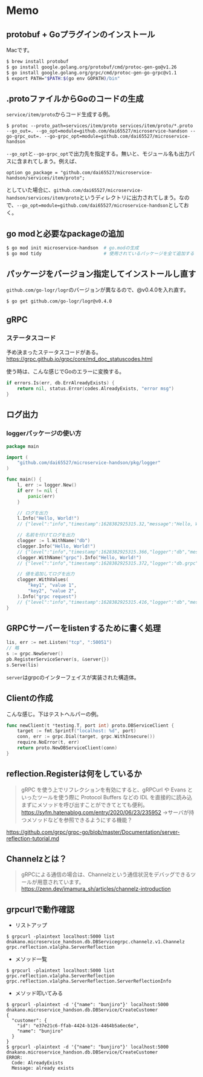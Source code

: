 # Memo

## protobuf + Goプラグインのインストール
Macです。

```sh
$ brew install protobuf
$ go install google.golang.org/protobuf/cmd/protoc-gen-go@v1.26
$ go install google.golang.org/grpc/cmd/protoc-gen-go-grpc@v1.1
$ export PATH="$PATH:$(go env GOPATH)/bin"
```

## .protoファイルからGoのコードの生成
`service/item/proto`からコード生成する例。

```
$ protoc --proto_path=services/item/proto services/item/proto/*.proto --go_out=. --go_opt=module=github.com/dai65527/microservice-handson --go-grpc_out=. --go-grpc_opt=module=github.com/dai65527/microservice-handson
```

`--go_opt`と`--go-grpc_opt`で出力先を指定する。無いと、モジュール名も出力パスに含まれてしまう。例えば、

```
option go_package = "github.com/dai65527/microservice-handson/services/item/proto";
```

としていた場合に、`github.com/dai65527/microservice-handson/services/item/proto`というディレクトリに出力されてしまう。なので、`--go_opt=module=github.com/dai65527/microservice-handson`としておく。

## go modと必要なpackageの追加

```sh
$ go mod init microservice-handson  # go.modの生成
$ go mod tidy                       # 使用されているパッケージを全て追加する
```

## パッケージをバージョン指定してインストールし直す
`github.com/go-logr/logr`のバージョンが異なるので、@v0.4.0を入れ直す。

```
$ go get github.com/go-logr/logr@v0.4.0
```

## gRPC

### ステータスコード
予め決まったステータスコードがある。
https://grpc.github.io/grpc/core/md_doc_statuscodes.html

使う時は、こんな感じでGoのエラーに変換する。

```go
if errors.Is(err, db.ErrAlreadyExists) {
    return nil, status.Error(codes.AlreadyExists, "error msg")
}
```

## ログ出力
### loggerパッケージの使い方

```go
package main

import (
	"github.com/dai65527/microservice-handson/pkg/logger"
)

func main() {
	l, err := logger.New()
	if err != nil {
		panic(err)
	}

	// ログを出力
	l.Info("Hello, World!")
    // {"level":"info","timestamp":1628382925315.32,"message":"Hello, World!"}

	// 名前を付けてログを出力
	clogger := l.WithName("db")
	clogger.Info("Hello, World!")
    // {"level":"info","timestamp":1628382925315.366,"logger":"db","message":"Hello, World!"}
	clogger.WithName("grpc").Info("Hello, World!")
    // {"level":"info","timestamp":1628382925315.372,"logger":"db.grpc","message":"Hello, World!"}

	// 値を追加してログを出力
	clogger.WithValues(
		"key1", "value 1",
		"key2", "value 2",
	).Info("grpc request")
    // {"level":"info","timestamp":1628382925315.416,"logger":"db","message":"grpc request","key1":"value 1","key2":"value 2"}
}
```

## GRPCサーバーをlistenするために書く処理

```go
lis, err := net.Listen("tcp", ":50051")
// 略
s := grpc.NewServer()
pb.RegisterServiceServer(s, &server{})
s.Serve(lis)
```

`server`はgrpcのインターフェイスが実装された構造体。

## Clientの作成
こんな感じ。下はテストヘルパーの例。

```go
func newClient(t *testing.T, port int) proto.DBServiceClient {
	target := fmt.Sprintf("localhost: %d", port)
	conn, err := grpc.Dial(target, grpc.WithInsecure())
	require.NoError(t, err)
	return proto.NewDBServiceClient(conn)
}
```

## reflection.Registerは何をしているか
> gRPC を使う上でリフレクションを有効にすると、gRPCurl や Evans といったツールを使う際に Protocol Buffers などの IDL を直接的に読み込まずにメソッドを呼び出すことができてとても便利。
https://syfm.hatenablog.com/entry/2020/06/23/235952
→サーバが持つメソッドなどを参照できるようにする機能？

https://github.com/grpc/grpc-go/blob/master/Documentation/server-reflection-tutorial.md

## Channelzとは？
> gRPCによる通信の場合は、Channelzという通信状況をデバッグできるツールが用意されています。
https://zenn.dev/imamura_sh/articles/channelz-introduction

## grpcurlで動作確認
- リストアップ
```
$ grpcurl -plaintext localhost:5000 list dnakano.microservice_handson.db.DBServicegrpc.channelz.v1.Channelz
grpc.reflection.v1alpha.ServerReflection
```

- メソッド一覧
```
$ grpcurl -plaintext localhost:5000 list grpc.reflection.v1alpha.ServerReflection
grpc.reflection.v1alpha.ServerReflection.ServerReflectionInfo
```

- メソッド叩いてみる
```
$ grpcurl -plaintext -d '{"name": "bunjiro"}' localhost:5000  dnakano.microservice_handson.db.DBService/CreateCustomer
{
  "customer": {
    "id": "e37e21c6-ffab-4424-b126-4464b5a6ec6e",
    "name": "bunjiro"
  }
}
$ grpcurl -plaintext -d '{"name": "bunjiro"}' localhost:5000  dnakano.microservice_handson.db.DBService/CreateCustomer
ERROR:
  Code: AlreadyExists
  Message: already exists
```
